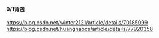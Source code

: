 #### 0/1背包
https://blog.csdn.net/winter2121/article/details/70185099
<br> https://blog.csdn.net/huanghaocs/article/details/77920358
